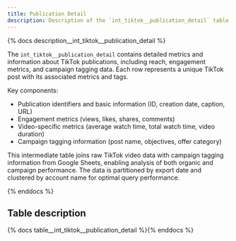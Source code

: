 ```yaml
---
title: Publication Detail
description: Description of the `int_tiktok__publication_detail` table.
---
```


{% docs description__int_tiktok__publication_detail %}

The `int_tiktok__publication_detail` contains detailed metrics and information about TikTok publications, including reach, engagement metrics, and campaign tagging data. Each row represents a unique TikTok post with its associated metrics and tags.

Key components:
- Publication identifiers and basic information (ID, creation date, caption, URL)
- Engagement metrics (views, likes, shares, comments)
- Video-specific metrics (average watch time, total watch time, video duration)
- Campaign tagging information (post name, objectives, offer category)

This intermediate table joins raw TikTok video data with campaign tagging information from Google Sheets, enabling analysis of both organic and campaign performance. The data is partitioned by export date and clustered by account name for optimal query performance.

{% enddocs %}

## Table description

{% docs table__int_tiktok__publication_detail %}{% enddocs %}
